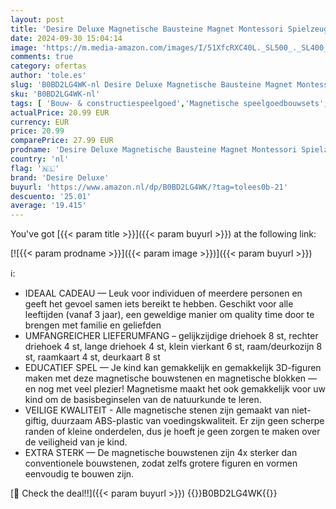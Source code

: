 ```yaml
---
layout: post
title: 'Desire Deluxe Magnetische Bausteine Magnet Montessori Spielzeug für Kinder  Lernspielzeug für Jungen und Mädchen  3 4 5 6 7 8 Jahre alt  XXL Set mit 42 Teilen'
date: 2024-09-30 15:04:14
image: 'https://m.media-amazon.com/images/I/51XfcRXC40L._SL500_._SL400_.jpg'
comments: true
category: ofertas
author: 'tole.es'
slug: 'B0BD2LG4WK-nl Desire Deluxe Magnetische Bausteine Magnet Montessori...'
sku: 'B0BD2LG4WK-nl'
tags: [ 'Bouw- & constructiespeelgoed','Magnetische speelgoedbouwsets','Speelgoed & spellen','desire deluxe','🇳🇱', ]
actualPrice: 20.99 EUR
currency: EUR
price: 20.99
comparePrice: 27.99 EUR
prodname: 'Desire Deluxe Magnetische Bausteine Magnet Montessori Spielzeug für Kinder  Lernspielzeug für Jungen und Mädchen  3 4 5 6 7 8 Jahre alt  XXL Set mit 42 Teilen'
country: 'nl'
flag: '🇳🇱'
brand: 'Desire Deluxe'
buyurl: 'https://www.amazon.nl/dp/B0BD2LG4WK/?tag=tolees0b-21'
descuento: '25.01'
average: '19.415'
---
```


You've got [{{< param title >}}]({{< param buyurl >}}) at the following link:

[![{{< param prodname >}}]({{< param image >}})]({{< param buyurl >}})

ℹ️:

- IDEAAL CADEAU — Leuk voor individuen of meerdere personen en geeft het gevoel samen iets bereikt te hebben. Geschikt voor alle leeftijden (vanaf 3 jaar), een geweldige manier om quality time door te brengen met familie en geliefden
- UMFANGREICHER LIEFERUMFANG – gelijkzijdige driehoek 8 st, rechter driehoek 4 st, lange driehoek 4 st, klein vierkant 6 st, raam/deurkozijn 8 st, raamkaart 4 st, deurkaart 8 st
- EDUCATIEF SPEL — Je kind kan gemakkelijk en gemakkelijk 3D-figuren maken met deze magnetische bouwstenen en magnetische blokken — en nog met veel plezier! Magnetisme maakt het ook gemakkelijk voor uw kind om de basisbeginselen van de natuurkunde te leren.
- VEILIGE KWALITEIT - Alle magnetische stenen zijn gemaakt van niet-giftig, duurzaam ABS-plastic van voedingskwaliteit. Er zijn geen scherpe randen of kleine onderdelen, dus je hoeft je geen zorgen te maken over de veiligheid van je kind.
- EXTRA STERK — De magnetische bouwstenen zijn 4x sterker dan conventionele bouwstenen, zodat zelfs grotere figuren en vormen eenvoudig te bouwen zijn.

[🛒 Check the deal!!]({{< param buyurl >}})
{{<world>}}B0BD2LG4WK{{</world>}}
